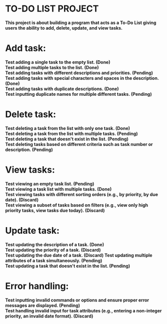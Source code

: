 # TO-DO LIST PROJECT
**This project is about building a program that acts as a To-Do List giving users the ability to add, delete, update, and view tasks.**

# Add task:
**Test adding a single task to the empty list. (Done) <br />
Test adding multiple tasks to the list. (Done) <br />
Test adding tasks with different descriptions and priorities. (Pending) <br />
Test adding tasks with special characters and spaces in the description. (Done) <br />
Test adding tasks with duplicate descriptions. (Done) <br />
Test inputting duplicate names for multiple different tasks. (Pending)**

# Delete task:
**Test deleting a task from the list with only one task. (Done) <br />
Test deleting a task from the list with multiple tasks. (Pending) <br />
Test deleting a task that doesn't exist in the list. (Pending) <br />
Test deleting tasks based on different criteria such as task number or description. (Pending)**

# View tasks:
**Test viewing an empty task list. (Pending) <br />
Test viewing a task list with multiple tasks. (Done) <br />
Test viewing tasks with different sorting orders (e.g., by priority, by due date). (Discard) <br />
Test viewing a subset of tasks based on filters (e.g., view only high priority tasks, view tasks due today). (Discard)**

# Update task:
**Test updating the description of a task. (Done) <br />
Test updating the priority of a task. (Discard) <br />
Test updating the due date of a task. (Discard)
Test updating multiple attributes of a task simultaneously. (Pending) <br />
Test updating a task that doesn't exist in the list. (Pending)**

# Error handling:
**Test inputting invalid commands or options and ensure proper error messages are displayed. (Pending) <br />
Test handling invalid input for task attributes (e.g., entering a non-integer priority, an invalid date format). (Discard)**
